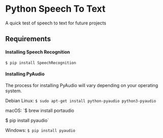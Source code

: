 # Python Speech To Text

A quick test of speech to text for future projects

## Requirements
#### Installing Speech Recognition

`$ pip install SpeechRecognition`

#### Installing PyAudio

The process for installing PyAudio will vary depending on your operating system.

Debian Linux: `$ sudo apt-get install python-pyaudio python3-pyaudio`

macOS: `$ brew install portaudio

$ pip install pyaudio`

Windows: `$ pip install pyaudio`
